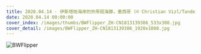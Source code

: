 ```yaml
---
title: 2020.04.14 - 伊斯塔帕海岸的热带斑海豚，墨西哥 (© Christian Vizl/Tandem Stills + Motion)
date: 2020.04.14 00:00:00
cover_index: /images/thumbs/BWFlipper_ZH-CN1813139386_533x300.jpg
cover_detail: /images/BWFlipper_ZH-CN1813139386_1920x1080.jpg
---
```


![BWFlipper](/images/BWFlipper_ZH-CN1813139386_1920x1080.jpg)
